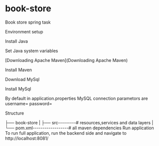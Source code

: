 # book-store
Book store spring task

Environment setup

Install Java

Set Java system variables

[Downloading Apache Maven](Downloading Apache Maven)

Install Maven

Download MySql

Install MySql

By default in application.properties MySQL connection parametors are username= password=

Structure

├── book-store
|   ├── src---------# resources,services and data layers
|   └── pom.xml------------------# all maven dependencies
Run application
To run full application, run the backend side and navigate to http://localhost:8081/


